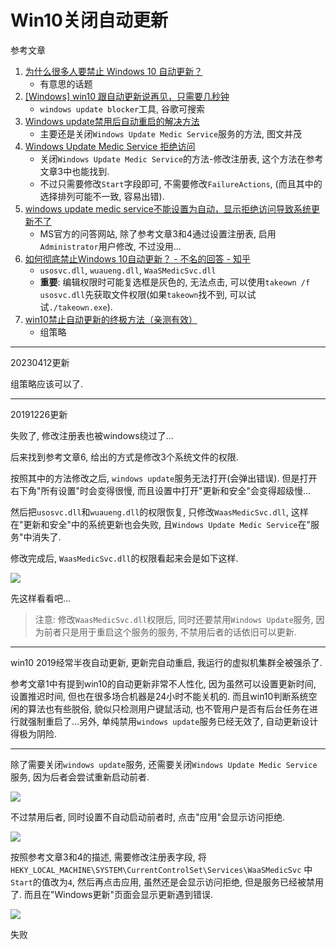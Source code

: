 # Win10关闭自动更新

参考文章

1. [为什么很多人要禁止 Windows 10 自动更新？](https://www.zhihu.com/question/271414438?sort=created)
    - 有意思的话题
1. [[Windows] win10 跟自动更新说再见，只需要几秒钟](https://www.52pojie.cn/thread-1067072-1-1.html)
    - `windows update blocker`工具, 谷歌可搜索
3. [Windows update禁用后自动重启的解决方法](https://jingyan.baidu.com/article/fcb5aff766a4f0edaa4a710c.html)
    - 主要还是关闭`Windows Update Medic Service`服务的方法, 图文并茂
4. [Windows Update Medic Service 拒绝访问](https://www.cnblogs.com/feipeng8848/p/10096151.html)
    - 关闭`Windows Update Medic Service`的方法-修改注册表, 这个方法在参考文章3中也能找到.
    - 不过只需要修改`Start`字段即可, 不需要修改`FailureActions`, (而且其中的选择排列可能不一致, 容易出错).
5. [windows update medic service不能设置为自动，显示拒绝访问导致系统更新不了](https://answers.microsoft.com/zh-hans/windows/forum/windows_10-performance/windows-update-medic/c0cc9dcc-b5fd-47c9-9c9b-b28cb6d2f32c)
    - MS官方的问答网站, 除了参考文章3和4通过设置注册表, 启用`Administrator`用户修改, 不过没用...
6. [如何彻底禁止Windows 10自动更新？ - 不名的回答 - 知乎](https://www.zhihu.com/question/287260272/answer/483721867)
    - `usosvc.dll`, `wuaueng.dll`, `WaaSMedicSvc.dll`
    - **重要**: 编辑权限时可能复选框是灰色的, 无法点击, 可以使用`takeown /f usosvc.dll`先获取文件权限(如果`takeown`找不到, 可以试试`./takeown.exe`).
7. [win10禁止自动更新的终极方法（亲测有效）](https://zhuanlan.zhihu.com/p/93110333)
    - 组策略


------
20230412更新

组策略应该可以了.

------

20191226更新

失败了, 修改注册表也被windows绕过了...

后来找到参考文章6, 给出的方式是修改3个系统文件的权限.

按照其中的方法修改之后, `windows update`服务无法打开(会弹出错误). 但是打开右下角"所有设置"时会变得很慢, 而且设置中打开"更新和安全"会变得超级慢...

然后把`usosvc.dll`和`wuaueng.dll`的权限恢复, 只修改`WaasMedicSvc.dll`, 这样在"更新和安全"中的系统更新也会失败, 且`Windows Update Medic Service`在"服务"中消失了.

修改完成后, `WaasMedicSvc.dll`的权限看起来会是如下这样.

![](https://gitee.com/generals-space/gitimg/raw/master/EA257B894E8E9E07BAF40B0E7D476BE2.png)

先这样看看吧...

> 注意: 修改`WaasMedicSvc.dll`权限后, 同时还要禁用`Windows Update`服务, 因为前者只是用于重启这个服务的服务, 不禁用后者的话依旧可以更新.

------

win10 2019经常半夜自动更新, 更新完自动重启, 我运行的虚拟机集群全被强杀了. 

参考文章1中有提到win10的自动更新非常不人性化, 因为虽然可以设置更新时间, 设置推迟时间, 但也在很多场合机器是24小时不能关机的. 而且win10判断系统空闲的算法也有些脱俗, 貌似只检测用户键鼠活动, 也不管用户是否有后台任务在进行就强制重启了...另外, 单纯禁用`windows update`服务已经无效了, 自动更新设计得极为阴险.

------

除了需要关闭`windows update`服务, 还需要关闭`Windows Update Medic Service`服务, 因为后者会尝试重新启动前者. 

![](https://gitee.com/generals-space/gitimg/raw/master/29AF5ECF67C49F324E2EF693C68D596A.jpg)

不过禁用后者, 同时设置不自动启动前者时, 点击"应用"会显示访问拒绝.

![](https://gitee.com/generals-space/gitimg/raw/master/C0AF9543A2739487FE5C85BAD2323B03.png)

按照参考文章3和4的描述, 需要修改注册表字段, 将`HEKY_LOCAL_MACHINE\SYSTEM\CurrentControlSet\Services\WaaSMedicSvc` 中`Start`的值改为`4`, 然后再点击应用, 虽然还是会显示访问拒绝, 但是服务已经被禁用了. 而且在"Windows更新"页面会显示更新遇到错误.

![](https://gitee.com/generals-space/gitimg/raw/master/82611AACEBB50C6651792834E2D9E9C7.jpg)

失败
